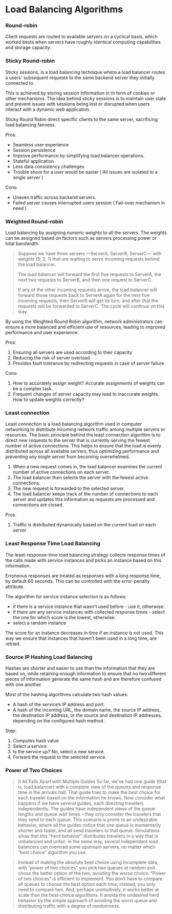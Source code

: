 # Load Balancing Algorithms

### Round-robin

Client requests are routed to available servers on a cyclical basis, which worked bests when servers have roughly
identical computing capabilities and storage capacity.

### Sticky Round-robin

Sticky sessions, is a load balancing technique where a load balancer routes a users' subsequent requests to the same
backend server they initially connected to.

This is achieved by storing session information in th form of cookies or other mechanisms. The idea behind sticky
sessions is to maintain user state and prevent issues with sessions being lost or disrupted when users interact with a
dynamic web application.

Sticky Round Robin direct specific clients to the same server, sacrificing load balancing fairness.

Pros:

- Seamless user experience
- Session persistence
- Improve performance by simplifying load balancer operations.
- Stateful application
- Less data consistency challenges
- Trouble shoot for a user would be easier ( All issues are isolated to a single server )

Cons:

- Uneven traffic across backend servers.
- Failed server causes interrupted users session ( Fail-over mechanism in need )

### Weighted Round-robin

Load balancing by assigning numeric weights to all the servers. The weights can be assigned based on factors such as
servers processing power or total bandwidth.

> Suppose we have three servers —ServerA, ServerB, ServerC— with weights (5, 2, 1) that are waiting to serve incoming
> requests behind the load balancer.
>
> The load balancer will forward the first five requests to ServerA, the next two requests to ServerB, and then one
> request to ServerC.
>
> If any of the other incoming requests arrive, the load balancer will forward those requests back to ServerA again for
> the next five incoming requests, then ServerB will get its turn, and after that the requests will be forwarded to
> ServerC. The cycle will continue on this way.

By using the Weighted Round Robin algorithm, network administrators can ensure a more balanced and efficient use of
resources, leading to improved performance and user experience.

Pros:

1. Ensuring all servers are used according to their capacity
2. Reducing the risk of server overload
3. Provides fault tolerance by redirecting requests in case of server failure

Cons:

1. How to accurately assign weight? Accurate assignments of weights can be a complex task.
2. Frequent changes of server capacity may lead to inaccurate weights. How to update weights correctly?

### Least connection

Least connection is a load balancing algorithm used in computer networking to distribute incoming network traffic
among multiple servers or resources. The basic principle behind the least connection algorithm is to direct new requests
to the server that is currently serving the fewest number of active connections. This helps to ensure that the load is
evenly distributed across all available servers, thus optimizing performance and preventing any single server from
becoming overwhelmed.

1. When a new request comes in, the load balancer examines the current number of active connections on each server.
2. The load balancer then selects the server with the fewest active connections.
3. The new request is forwarded to the selected server.
4. The load balancer keeps track of the number of connections to each server and updates this information as requests
   are
   processed and connections are closed.

Pros:

1. Traffic is distributed dynamically based on the current load on each server

### Least Response Time Load Balancing

The least-response-time load balancing strategy collects response times of the calls made with service instances and
picks an instance based on this information.

Erroneous responses are treated as responses with a long response time, by default 60 seconds. This can be controlled
with the error-penalty attribute.

The algorithm for service instance selection is as follows:

- if there is a service instance that wasn't used before - use it, otherwise:
- if there are any service instances with collected response times - select the one for which score is the lowest,
  otherwise:
- select a random instance

The score for an instance decreases in time if an instance is not used. This way we ensure that instances that haven't
been used in a long time, are retried.

### Source IP Hashing Load Balancing

Hashes are shorter and easier to use than the information that they are based on, while retaining enough information to
ensure that no two different pieces of information generate the same hash and are therefore confused with one another.

Most of the hashing algorithms calculate two hash values:

- A hash of the service’s IP address and port.
- A hash of the incoming URL, the domain name, the source IP address, the destination IP address, or the source and
  destination IP addresses, depending on the configured hash method.

Step:

1. Computes hash value
2. Select a service
3. Is the service up? No, select a new service.
4. Forward the request to the selected service.

### Power of Two Choices

> It All Falls Apart with Multiple Guides
> So far, we’ve had one guide (that is, load balancer) with a complete view of the queues and response time in the
> arrivals hall. That guide tries to make the best choice for each traveler based on the information he knows.
> Now consider what happens if we have several guides, each directing travelers independently. The guides have
> independent
> views of the queue lengths and queue wait times – they only consider the travelers that they send to each queue.
> This scenario is prone to an undesirable behavior, where all the guides notice that one queue is momentarily shorter
> and faster, and all send travelers to that queue. Simulations show that this “herd behavior” distributes travelers
> in a way
> that is unbalanced and unfair. In the same way, several independent load balancers can overload some upstream
> servers,
> no matter which “best choice” algorithm you use.


> Instead of making the absolute best choice using incomplete data, with “power of two choices” you pick two queues at
> random and chose the better option of the two, avoiding the worse choice. “Power of two choices” is efficient to
> implement. You don’t have to compare all queues to choose the best option each time; instead, you only need to compare
> two. And, perhaps unintuitively, it works better at scale than the best‑choice algorithms. It avoids the undesired herd
> behavior by the simple approach of avoiding the worst queue and distributing traffic with a degree of randomness.